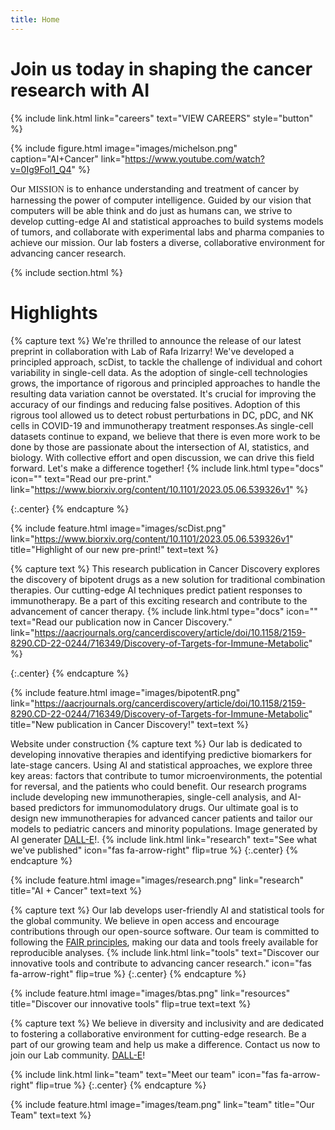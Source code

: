 ```yaml
---
title: Home
---
```


# Join us today in shaping the cancer research with AI
{%
  include link.html
  link="careers"
  text="VIEW CAREERS"
  style="button"
%}

{%
  include figure.html
  image="images/michelson.png"
  caption="AI+Cancer"
  link="https://www.youtube.com/watch?v=0Ig9FoI1_Q4"
%}

  <!-- width="400px" -->
<!-- [![AI+Cancer](images/Youtube_Screenshot_Website.png)](https://www.youtube.com/watch?v=0Ig9FoI1_Q4 "AI+Cancer") -->

Our  <span style="font-family:Papyrus; font-size:1em;">MISSION</span> is to enhance understanding and treatment of cancer by harnessing the power of computer intelligence. Guided by our vision that computers will be able think and do just as humans can, we strive to develop cutting-edge AI and statistical approaches to build systems models of tumors, and collaborate with experimental labs and pharma companies to achieve our mission. Our lab fosters a diverse, collaborative environment for advancing cancer research.


{% include section.html %}

# Highlights
{% capture text %}
We're thrilled to announce the release of our latest preprint in collaboration with Lab of Rafa Irizarry! We've developed a principled approach, scDist, to tackle the challenge of individual and cohort variability in single-cell data. As the adoption of single-cell technologies grows, the importance of rigorous and principled approaches to handle the resulting data variation cannot be overstated. It's crucial for improving the accuracy of our findings and reducing false positives. Adoption of this rigrous tool allowed us to detect robust perturbations in DC, pDC, and NK cells in COVID-19 and immunotherapy treatment responses.As single-cell datasets continue to expand, we believe that there is even more work to be done by those are passionate about the intersection of AI, statistics, and biology. With collective effort and open discussion, we can drive this field forward. Let's make a difference together!
{%
  include link.html
  type="docs"
  icon=""
  text="Read our pre-print."
  link="https://www.biorxiv.org/content/10.1101/2023.05.06.539326v1"
%}

{:.center}
{% endcapture %}

{%
  include feature.html
  image="images/scDist.png"
  link="https://www.biorxiv.org/content/10.1101/2023.05.06.539326v1"
  title="Highlight of our new pre-print!"
  text=text
%}

{% capture text %}
This research publication in Cancer Discovery explores the discovery of bipotent drugs as a new solution for traditional combination therapies. Our cutting-edge AI techniques predict patient responses to immunotherapy. Be a part of this exciting research and contribute to the advancement of cancer therapy. 
{%
  include link.html
  type="docs"
  icon=""
  text="Read our publication now in Cancer Discovery."
  link="https://aacrjournals.org/cancerdiscovery/article/doi/10.1158/2159-8290.CD-22-0244/716349/Discovery-of-Targets-for-Immune-Metabolic"
%}

{:.center}
{% endcapture %}

{%
  include feature.html
  image="images/bipotentR.png"
  link="https://aacrjournals.org/cancerdiscovery/article/doi/10.1158/2159-8290.CD-22-0244/716349/Discovery-of-Targets-for-Immune-Metabolic"
  title="New publication in Cancer Discovery!"
  text=text
%}


Website under construction
{% capture text %}
Our lab is dedicated to developing innovative therapies and identifying predictive biomarkers for late-stage cancers. Using AI and statistical approaches, we explore three key areas: factors that contribute to tumor microenvironments, the potential for reversal, and the patients who could benefit. Our research programs include developing new immunotherapies, single-cell analysis, and AI-based predictors for immunomodulatory drugs. Our ultimate goal is to design new immunotherapies for advanced cancer patients and tailor our models to pediatric cancers and minority populations. Image generated by AI generater [DALL-E](https://openai.com/dall-e-2/)!.
{%
  include link.html
  link="research"
  text="See what we've published"
  icon="fas fa-arrow-right"
  flip=true
%}
{:.center}
{% endcapture %}

{%
  include feature.html
  image="images/research.png"
  link="research"
  title="AI + Cancer"
  text=text
%}




{% capture text %}
Our lab develops user-friendly AI and statistical tools for the global community. We believe in open access and  encourage contributions through our open-source software. Our team is committed to following the [FAIR principles](https://www.go-fair.org/fair-principles/), making our data and tools freely available for reproducible analyses. 
{%
  include link.html
  link="tools"
  text="Discover our innovative tools and contribute to advancing cancer research."
  icon="fas fa-arrow-right"
  flip=true
%}
{:.center}
{% endcapture %}

{%
  include feature.html
  image="images/btas.png"
  link="resources"
  title="Discover our innovative tools"
  flip=true
  text=text
%}

{% capture text %}
We believe in diversity and inclusivity and are dedicated to fostering a collaborative environment for cutting-edge research. Be a part of our growing team and help us make a difference. Contact us now to join our Lab community.  [DALL-E](https://openai.com/dall-e-2/)!

{%
  include link.html
  link="team"
  text="Meet our team"
  icon="fas fa-arrow-right"
  flip=true
%}
{:.center}
{% endcapture %}

{%
  include feature.html
  image="images/team.png"
  link="team"
  title="Our Team"
  text=text
%}
